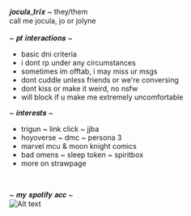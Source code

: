 𝒋𝒐𝒄𝒖𝒍𝒂_𝒕𝒓𝒊𝒙 ~ they/them <br/>
call me jocula, jo or jolyne <br/>
<br/>
~ 𝒑𝒕 𝒊𝒏𝒕𝒆𝒓𝒂𝒄𝒕𝒊𝒐𝒏𝒔 ~ <br/>
- basic dni criteria
- i dont rp under any circumstances
- sometimes im offtab, i may miss ur msgs
- dont cuddle unless friends or we're conversing
- dont kiss or make it weird, no nsfw
- will block if u make me extremely uncomfortable

~ 𝒊𝒏𝒕𝒆𝒓𝒆𝒔𝒕𝒔 ~ <br/>
- trigun ~ link click ~ jjba
- hoyoverse ~ dmc ~ persona 3
- marvel mcu & moon knight comics
- bad omens ~ sleep token ~ spiritbox
- more on strawpage
<br/>

~ 𝒎𝒚 𝒔𝒑𝒐𝒕𝒊𝒇𝒚 𝒂𝒄𝒄 ~ <br/>
![Alt text](https://spotify-recently-played-readme.vercel.app/api?user=luna_tic1216)
